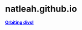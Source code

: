 # natleah.github.io
<!DOCTYPE html>
<html>
  <head>
  <title>Natalie's Test website</title>
  </head>
  <body>
    <b><a href="/orbit.html" style="color: blue">Orbiting divs!</a></b>
  </body>
</html>
